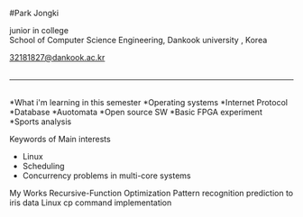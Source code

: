 
#Park Jongki

junior in college <br>
School of Computer Science Engineering, Dankook university , Korea <br>

32181827@dankook.ac.kr <br><br>
***
<br>
*What i'm learning in this semester
  *Operating systems
  *Internet Protocol
  *Database
  *Auotomata
  *Open source SW 
  *Basic FPGA experiment
  *Sports analysis

Keywords of Main interests
- Linux 
- Scheduling
- Concurrency problems in multi-core systems


My Works
Recursive-Function Optimization
Pattern recognition prediction to iris data
Linux cp command implementation
